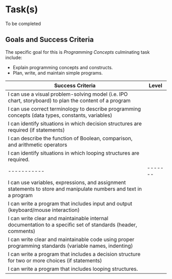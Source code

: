 # Task(s)

To be completed



## Goals and Success Criteria

The specific goal for this is _Programming Concepts_ culminating task include:
  * Explain programming concepts and constructs.
  * Plan, write, and maintain simple programs.

| Success Criteria | Level |
| ----------- | ------- |
| I can use a visual problem-solving model (i.e. IPO chart, storyboard) to plan the content of a program | |
| I can use correct terminology to describe programming concepts (data types, constants, variables) | |
| I can identify situations in which decision structures are required (if statements) | |
| I can describe the function of Boolean, comparison, and arithmetic operators | |
| I can identify situations in which looping structures are required. | |
| ----------- | ------- |
| I can use variables, expressions, and assignment statements to store and manipulate numbers and text in a program | |
| I can write a program that includes input and output (keyboard/mouse interaction) | |
| I can write clear and maintainable internal documentation to a specific set of standards (header, comments) | |
| I can write clear and maintainable code using proper programming standards (variable names, indenting) | |
| I can write a program that includes a decision structure for two or more choices (if statements) | |
| I can write a program that includes looping structures.  | |